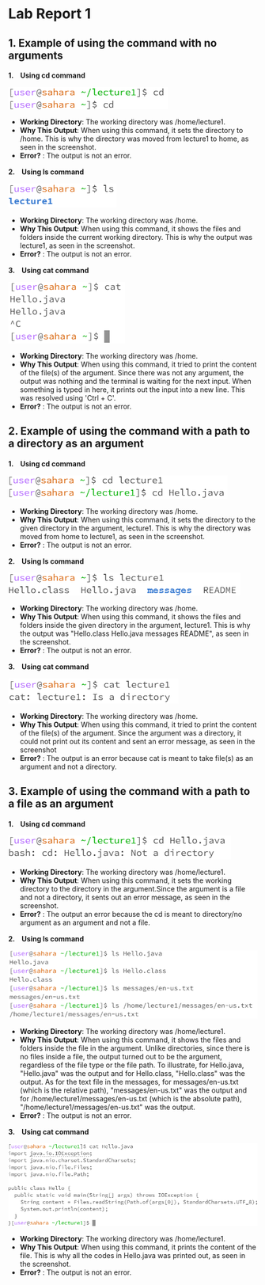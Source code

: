# Lab Report 1
## 1. Example of using the command with no arguments
**1.　Using cd command**

![Image](cd.png)

* **Working Directory**: The working directory was /home/lecture1.
* **Why This Output**: When using this command, it sets the directory to /home. This is why the directory was moved from lecture1 to home, as seen in the screenshot.
* **Error?** : The output is not an error.

**2.　Using ls command**

![Image](ls.png)

* **Working Directory**: The working directory was /home.
* **Why This Output**: When using this command, it shows the files and folders inside the current working directory. This is why the output was lecture1, as seen in the screenshot.
* **Error?** : The output is not an error.

**3.　Using cat command**

![Image](cat.png)

* **Working Directory**: The working directory was /home.
* **Why This Output**: When using this command, it tried to print the content of the file(s) of the argument. Since there was not any argument, the output was nothing and the terminal is waiting for the next input. When something is typed in here, it prints out the input into a new line. This was resolved using 'Ctrl + C'. 
* **Error?** : The output is not an error.

## 2. Example of using the command with a path to a directory as an argument
**1.　Using cd command**

![Image](cd%20directory.png)

* **Working Directory**: The working directory was /home.
* **Why This Output**: When using this command, it sets the directory to the given directory in the argument, lecture1. This is why the directory was moved from home to lecture1, as seen in the screenshot.
* **Error?** : The output is not an error.

**2.　Using ls command**

![Image](ls%20directory.png)

* **Working Directory**: The working directory was /home.
* **Why This Output**: When using this command, it shows the files and folders inside the given directory in the argument, lecture1. This is why the output was "Hello.class Hello.java messages README", as seen in the screenshot.
* **Error?** : The output is not an error.

**3.　Using cat command**

![Image](cat%20directory.png)

* **Working Directory**: The working directory was /home.
* **Why This Output**: When using this command, it tried to print the content of the file(s) of the argument. Since the argument was a directory, it could not print out its content and sent an error message, as seen in the screenshot
* **Error?** : The output is an error because cat is meant to take file(s) as an argument and not a directory.

## 3. Example of using the command with a path to a file as an argument
**1.　Using cd command**

![Image](cd%20file.png)

* **Working Directory**: The working directory was /home/lecture1.
* **Why This Output**: When using this command, it sets the working directory to the directory in the argument.Since the argument is a file and not a directory, it sents out an error message, as seen in the screenshot.
* **Error?** : The output an error because the cd is meant to directory/no argument as an argument and not a file.

**2.　Using ls command**

![Image](ls%20file.png)

* **Working Directory**: The working directory was /home/lecture1.
* **Why This Output**: When using this command, it shows the files and folders inside the file in the argument. Unlike directories, since there is no files inside a file, the output turned out to be the argument, regardless of the file type or the file path. To illustrate, for Hello.java, "Hello.java" was the output and for Hello.class, "Hello.class" was the output. As for the text file in the messages, for messages/en-us.txt (which is the relative path), "messages/en-us.txt" was the output and for /home/lecture1/messages/en-us.txt (which is the absolute path), "/home/lecture1/messages/en-us.txt" was the output.
* **Error?** : The output is not an error.

**3.　Using cat command**

![Image](cat%20file.png)

* **Working Directory**: The working directory was /home/lecture1.
* **Why This Output**: When using this command, it prints the content of the file. This is why all the codes in Hello.java was printed out, as seen in the screenshot.
* **Error?** : The output is not an error.
